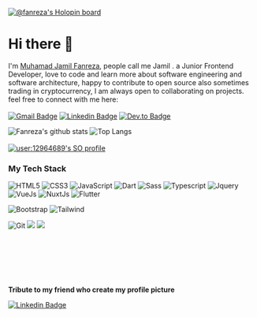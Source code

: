 [![@fanreza's Holopin board](https://holopin.io/api/user/board?user=fanreza)](https://holopin.io/@fanreza)

# Hi there :wave:

I'm [Muhamad Jamil Fanreza](https://fanreza.github,io), people call me Jamil . a Junior Frontend Developer, love to code and learn more about software engineering and software architecture, happy to contribute to open source also sometimes trading in cryptocurrency, I am always open to collaborating on projects. feel free to connect with me here: <br><br>
[![Gmail Badge](https://img.shields.io/badge/Gmail-D14836?style=for-the-badge&logo=gmail&logoColor=white&link=mailto:rezaramdhani461@gmail.com)](mailto:rezaramdhani461@gmail.com)
[![Linkedin Badge](https://img.shields.io/badge/LinkedIn-0077B5?style=for-the-badge&logo=linkedin&logoColor=white&link=https://www.linkedin.com/in/fanreza/)](https://www.linkedin.com/in/fanreza/)
[![Dev.to Badge](https://img.shields.io/badge/dev.to-0A0A0A?style=for-the-badge&logo=devdotto&logoColor=white&link=https://dev.to/fanreza)](https://dev.to/fanreza)

![Fanreza's github stats](https://bad-apple-github-readme.vercel.app/api?show_bg=1&username=fanreza&include_all_commits=true&count_private=true&show_icons=true&theme=synthwave)
![Top Langs](https://github-readme-stats.vercel.app/api/top-langs/?username=fanreza&hide=TeX&layout=compact&theme=synthwave) <br><br>
[![user:12964689's SO profile](https://stackoverflow-readme-profile.johannchopin.fr/profile/12964689?theme=monokai&website=true&location=true)](https://github.com/johannchopin/stackoverflow-readme-profile)
### My Tech Stack

![HTML5](https://img.shields.io/badge/-HTML5-%23E44D27?style=for-the-badge&logo=html5&logoColor=ffffff)
![CSS3](https://img.shields.io/badge/-CSS3-%231572B6?style=for-the-badge&logo=css3)
![JavaScript](https://img.shields.io/badge/-JavaScript-%23F7DF1C?style=for-the-badge&logo=javascript&logoColor=000000&labelColor=%23F7DF1C&color=%23FFCE5A)
![Dart](https://img.shields.io/badge/dart-12202f?style=for-the-badge&logo=dart&logoColor=3cc1fd)
![Sass](https://img.shields.io/badge/-Sass-%23CC6699?style=for-the-badge&logo=sass&logoColor=ffffff)
![Typescript](https://img.shields.io/badge/typescript-white?style=for-the-badge&logo=typescript)
![Jquery](https://img.shields.io/badge/jquery-0769ad?style=for-the-badge&logo=jquery)
![VueJs](https://img.shields.io/badge/Vue.js-1a1a1a?style=for-the-badge&logo=vue.js&logoColor=4FC08D)
![NuxtJs](https://img.shields.io/badge/nuxt-black?style=for-the-badge&logo=nuxtdotjs)
![Flutter](https://img.shields.io/badge/flutter-3f7cda?style=for-the-badge&logo=flutter)



![Bootstrap](https://img.shields.io/badge/-Bootstrap-563D7C?style=for-the-badge&logo=bootstrap)
![Tailwind](https://img.shields.io/badge/Tailwind_CSS-38B2AC?style=for-the-badge&logo=tailwind-css&logoColor=white)

![Git](https://img.shields.io/badge/-Git-%23F05032?style=for-the-badge&logo=git&logoColor=%23ffffff)
<img src="https://img.shields.io/badge/-Github-181717?style=for-the-badge&logo=GitHub&logoColor=white"/>
<img src="https://img.shields.io/badge/-NPM-CB3837?style=for-the-badge&logo=NPM&logoColor=white"/>

<br><br><br><br><br>


**Tribute to my friend who create my profile picture**

[![Linkedin Badge](https://img.shields.io/badge/LinkedIn-0077B5?style=for-the-badge&logo=linkedin&logoColor=white&link=https://www.linkedin.com/in/muhammad-izaz-zauhair-15302b218/)](https://www.linkedin.com/in/muhammad-izaz-zauhair-15302b218/)
